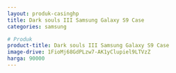 ```yaml
---
layout: produk-casinghp
title: Dark souls III Samsung Galaxy S9 Case
categories: samsung

# Produk
product-title: Dark souls III Samsung Galaxy S9 Case
image-drive: 1FioMj68GdPLzw7-AK1yClupiel9LTVzZ
harga: 90000
---
```

